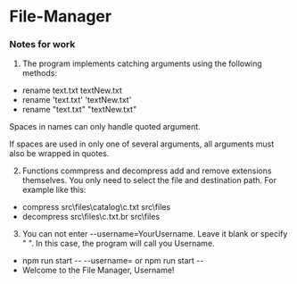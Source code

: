 # File-Manager

### Notes for work ###
1. The program implements catching arguments using the following methods:
- rename text.txt textNew.txt
- rename 'text.txt' 'textNew.txt'
- rename "text.txt" "textNew.txt"

Spaces in names can only handle quoted argument.

If spaces are used in only one of several arguments, all arguments must also be wrapped in quotes.

2. Functions commpress and decompress add and remove extensions themselves.
You only need to select the file and destination path.
For example like this:
- compress src\files\catalog\c.txt src\files
- decompress src\files\c.txt.br src\files

3. You can not enter --username=YourUsername.
Leave it blank or specify " ". In this case, the program will call you Username.

- npm run start -- --username= or npm run start --
- Welcome to the File Manager, Username!
